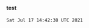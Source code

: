#### test

<!-- MARKDOWN-AUTO-DOCS:START (CODE:src=https://raw.githubusercontent.com/milankomaj/test/out/data/timestamp) -->
<!-- The below code snippet is automatically added from https://raw.githubusercontent.com/milankomaj/test/out/data/timestamp -->
```
Sat Jul 17 14:42:38 UTC 2021
```
<!-- MARKDOWN-AUTO-DOCS:END -->


<!-- MARKDOWN-AUTO-DOCS:START (JSON_TO_HTML_TABLE:src=https://raw.githubusercontent.com/milankomaj/test/out/data/tree.json) -->
<!-- MARKDOWN-AUTO-DOCS:END -->
